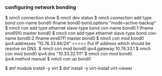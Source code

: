 ### configuring network bonding

$ nmcli connection show
$ nmcli dev status
$ nmcli connection add type bond con-name bond0 ifname bond0 bond.options
"mode=active-backup"
$ nmcli con add type ethernet slave-type bond con-name bond0:1 ifname ens65f0
master bond0
$ nmcli con add type ethernet slave-type bond con-name bond0:2 ifname ens67f1
master bond0
$ nmcli con mod bond0 ipv4.addresses "10.76.33.94/24" <<<<< Put IP address
which should be resolve on DNS.
$ nmcli con mod bond0 ipv4.gateway 10.76.33.1
$ nmcli con mod bond0 ipv4.dns "10.33.32.111"
$ nmcli con mod bond0 ipv4.method manual
$ nmcli con up bond0



$ dnf module install -y virt
$ dnf install -y virt-install virt-viewer
